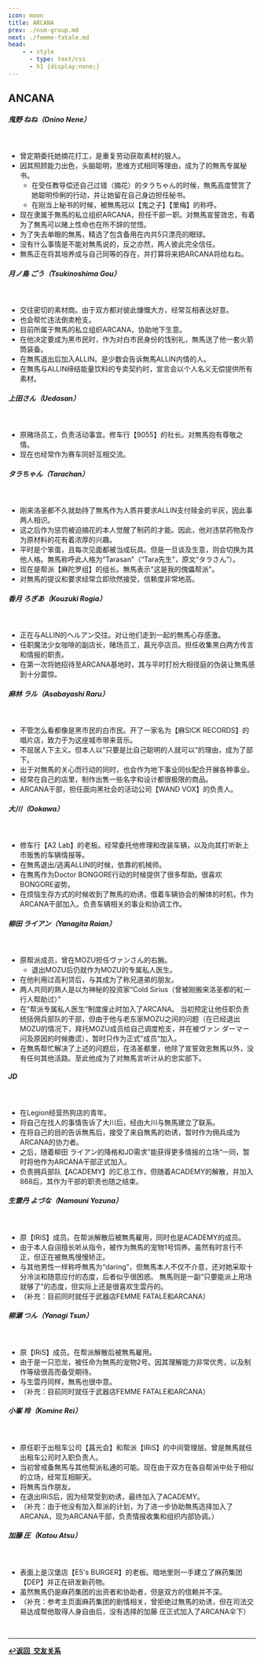 ```yaml
---
icon: moon
title: ARCANA
prev: ./nsm-group.md
next: ./femme-fatale.md
head:
    - - style
      - type: text/css
      - h1 {display:none;}
---
```

## <span class="underline-blue"><i class="fa-solid fa-moon"></i> ANCANA</span>

##### <span style="font-weight:bold;">鬼野 ねね（Onino Nene）</span>
<DetailsButton label="打开" margin="15px 0 0 0">
<br>
  <ul class="list-double-space">
    <li>
      曾定期委托她摘花打工，是重复劳动获取素材的狠人。
    </li>
    <li>
      因其照顾能力出色，头脑聪明，思维方式相同等理由，成为了的無馬专属秘书。
      <ul class="inner list-double-space">
        <li>
          在受任教导偿还自己过错（摘花）的タラちゃん的时候，無馬高度赞赏了她聪明伶俐的行动，并让她留在自己身边担任秘书。
        </li>
        <li>
          在刚当上秘书的时候，被無馬冠以【鬼之子】【里梅】的称呼。
        </li>
      </ul>
    </li>
    <li>
      现在隶属于無馬的私立组织ARCANA，担任干部一职。对無馬宣誓效忠，有着为了無馬可以赌上性命也在所不辞的觉悟。
    </li>
    <li>
      为了失去单眼的無馬，精选了包含备用在内共5只漂亮的眼球。
    </li>
    <li>
      没有什么事情是不能对無馬说的，反之亦然，两人彼此完全信任。
    </li>
    <li>
      無馬正在将其培养成与自己同等的存在，并打算将来把ARCANA将给ねね。
    </li>
  </ul>
</DetailsButton>

##### <span style="font-weight:bold;">月ノ島 ごう（Tsukinoshima Gou）</span>

<DetailsButton label="打开" margin="15px 0 0 0">
<br>
  <ul class="list-double-space">
    <li>
      交往密切的素材商。由于双方都对彼此慷慨大方，经常互相表达好意。
    </li>
    <li>
      也会帮忙违法倒卖枪支。
    </li>
    <li>
      目前所属于無馬的私立组织ARCANA，协助地下生意。
    </li>
    <li>
      在他决定要成为黑市民时，作为对白市民身份的饯别礼，無馬送了他一套火箭筒装备。
    </li>
    <li>
      在無馬退出后加入ALLIN。是少数会告诉無馬ALLIN内情的人。
    </li>
    <li>
      在無馬与ALLIN缔结能量饮料的专卖契约时，宣言会以个人名义无偿提供所有素材。
    </li>
  </ul>
</DetailsButton>

##### <span style="font-weight:bold;">上田さん（Uedasan）</span>
<DetailsButton label="打开" margin="15px 0 0 0">
<br>
  <ul class="list-double-space">
    <li>
      原赌场员工，负责活动事宜。修车行【9055】的社长。对無馬抱有尊敬之情。
    </li>
    <li>
      现在也经常作为赛车同好互相交流。
    </li>
  </ul>
</DetailsButton>

##### <span style="font-weight:bold;">タラちゃん（Tarachan）</span>
<DetailsButton label="打开" margin="15px 0 0 0">
<br>
  <ul class="list-double-space">
    <li>
      刚来洛圣都不久就劫持了無馬作为人质并要求ALLIN支付赎金的半灰，因此事两人相识。
    </li>
    <li>
      这之后作为惩罚被迫摘花的本人觉醒了制药的才能。因此，他对违禁药物及作为原材料的花有着浓厚的兴趣。
    </li>
    <li>
      平时是个笨蛋，且每次见面都被当成玩具。但是一旦谈及生意，则会切换为其他人格。無馬称呼此人格为“Tarasan”（“Tara先生”，原文“タラさん”）。
    </li>
    <li>
      现在是帮派【麻陀罗组】的组长。無馬表示“这是我的傀儡帮派”。
    </li>
    <li>
      对無馬的提议和要求经常立即欣然接受，信赖度非常地高。
    </li>
  </ul>
</DetailsButton>

##### <span style="font-weight:bold;">香月 ろぎあ（Kouzuki Rogia）</span>
<DetailsButton label="打开" margin="15px 0 0 0">
<br>
  <ul class="list-double-space">
    <li>
      正在与ALLIN的ヘルアン交往。对让他们走到一起的無馬心存感激。
    </li>
    <li>
      任职魔法少女咖啡的副店长，赌场员工，菖光亭店员。担任收集黑白两方传言和情报的职责。
    </li>
    <li>
      在第一次将她招待至ARCANA基地时，其与平时打扮大相径庭的伪装让無馬感到十分震惊。
    </li>
  </ul>
</DetailsButton>

##### <span style="font-weight:bold;">麻林 ラル（Asabayashi Raru）</span>
<DetailsButton label="打开" margin="15px 0 0 0">
<br>
  <ul class="list-double-space">
    <li>
      不管怎么看都像是黑市民的白市民。开了一家名为【麻SICK RECORDS】的唱片店，致力于为这座城市带来音乐。
    </li>
    <li>
      不屈居人下主义。但本人以”只要是比自己聪明的人就可以“的理由，成为了部下。
    </li>
    <li>
      出于对無馬的关心而行动的同时，也会作为地下事业同伙配合开展各种事业。
    </li>
    <li>
      经常在自己的店里，制作出售一些名字和设计都很极限的商品。
    </li>
    <li>
      ARCANA干部，担任面向黑社会的活动公司【WAND VOX】的负责人。
    </li>
  </ul>
</DetailsButton>

##### <span style="font-weight:bold;">大川（Ookawa）</span>
<DetailsButton label="打开" margin="15px 0 0 0">
<br>
  <ul class="list-double-space">
    <li>
      修车行【A2 Lab】的老板。经常委托他修理和改装车辆，以及向其打听新上市贩售的车辆情报等。
    </li>
    <li>
      在無馬退出/逃离ALLIN的时候，依靠的机械师。
    </li>
    <li>
      在無馬作为Doctor BONGORE行动的时候提供了很多帮助。很喜欢BONGORE姿势。
    </li>
    <li>
      在烦恼生存方式的时候收到了無馬的劝诱，借着车辆协会的解体的时机，作为ARCANA干部加入。负责车辆相关的事业和协调工作。
    </li>
  </ul>
</DetailsButton>

##### <span style="font-weight:bold;">柳田 ライアン（Yanagita Raian）</span>
<DetailsButton label="打开" margin="15px 0 0 0">
<br>
  <ul class="list-double-space">
    <li>
      原帮派成员，曾在MOZU担任ヴァンさん的右腕。
      <ul class="inner list-double-space">
        <li>
          退出MOZU后仍就作为MOZU的专属私人医生。
        </li>
      </ul>
    </li>
    <li>
      在他利用过高利贷后，与其成为了称兄道弟的朋友。
    </li>
    <li>
      两人共同的熟人是以为神秘的投资家“Cold Sirius（曾被刚搬来洛圣都的紅一行人帮助过）”
    </li>
    <li>
      在”帮派专属私人医生“制度废止时加入了ARCANA。
      当初预定让他任职负责统括佣兵部队的干部，但由于他与老东家MOZU之间的问题（在已经退出MOZU的情况下，拜托MOZU成员给自己调度枪支，并在被ヴァン ダーマー问及原因的时候撒谎），暂时只作为正式”成员“加入。
    </li>
    <li>
      在無馬帮忙解决了上述的问题后，在洛圣都里，他除了宣誓效忠無馬以外，没有任何其他活路。至此他成为了对無馬言听计从的忠实部下。
    </li>
  </ul>
</DetailsButton>

##### <span style="font-weight:bold;">JD</span>
<DetailsButton label="打开" margin="15px 0 0 0">
<br>
  <ul class="list-double-space">
    <li>
      在Legion经营热狗店的青年。
    </li>
    <li>
      将自己在找人的事情告诉了大川后，经由大川与無馬建立了联系。
    </li>
    <li>
      在将自己的目的告诉無馬后，接受了来自無馬的劝诱，暂时作为佣兵成为ARCANA的协力者。
    </li>
    <li>
      之后，随着柳田 ライアン的降格和JD需求”能获得更多情报的立场“一同，暂时将他作为ARCANA干部正式加入。
    </li>
    <li>
      负责拥兵部队【ACADEMY】的汇总工作，但随着ACADEMY的解散，并加入868后，其作为干部的职责也随之结束。
    </li>
  </ul>
</DetailsButton>

##### <span style="font-weight:bold;">生雲丹 よづな（Namauni Yozuna）</span>
<DetailsButton label="打开" margin="15px 0 0 0">
<br>
  <ul class="list-double-space">
    <li>
      原【IRiS】成员。在帮派解散后被無馬雇用，同时也是ACADEMY的成员。
    </li>
    <li>
      由于本人自诩擅长听从指令，被作为無馬的宠物1号饲养。虽然有时言行不正，但正在被無馬慢慢矫正。
    </li>
    <li>
      与其他男性一样称呼無馬为“daring”，但無馬本人不仅不介意，还对她采取十分冷淡和随意应付的态度，后者似乎很困惑。
      無馬则是一副“只要能派上用场就够了”的态度，但实际上还是很喜欢生雲丹的。
    </li>
    <li>
      （补充：目前同时就任于武器店FEMME FATALE和ARCANA）
    </li>
  </ul>
</DetailsButton>

##### <span style="font-weight:bold;">柳瀬 つん（Yanagi Tsun）</span>
<DetailsButton label="打开" margin="15px 0 0 0">
<br>
  <ul class="list-double-space">
    <li>
      原【IRiS】成员。在帮派解散后被無馬雇用。
    </li>
    <li>
      由于是一只恐龙，被任命为無馬的宠物2号。因其理解能力非常优秀，以及制作等级很高而备受期待。
    </li>
    <li>
      与生雲丹同样，無馬也很中意。
    </li>
    <li>
      （补充：目前同时就任于武器店FEMME FATALE和ARCANA）
    </li>
  </ul>
</DetailsButton>

##### <span style="font-weight:bold;">小峯 玲（Komine Rei）</span>
<DetailsButton label="打开" margin="15px 0 0 0">
<br>
  <ul class="list-double-space">
    <li>
      原任职于出租车公司【菖光会】和帮派【IRiS】的中间管理层。曾是無馬就任出租车公司时入职负责人。
    </li>
    <li>
      当初曾戒备無馬与其他帮派私通的可能。现在由于双方在各自帮派中处于相似的立场，经常互相聊天。
    </li>
    <li>
      将無馬当作朋友。
    </li>
    <li>
      在退出IRiS后，因为经常受到劝诱，最终加入了ACADEMY。
    </li>
    <li>
      （补充：由于他没有加入帮派的计划，为了进一步协助無馬选择加入了ARCANA，现为ARCANA干部，负责情报收集和组织内部协调。）
    </li>
  </ul>
</DetailsButton>

##### <span style="font-weight:bold;">加藤 圧（Katou Atsu）</span>
<DetailsButton label="打开" margin="15px 0 0 0">
<br>
  <ul class="list-double-space">
    <li>
      表面上是汉堡店【E5's BURGER】的老板。暗地里则一手建立了麻药集团【DEP】并正在研发新药物。
    </li>
    <li>
      虽然無馬仍是麻药集团的出资者和协助者，但是双方的信赖并不深。
    </li>
    <li>
      （补充：参考主页面麻药集团的剧情相关，曾拒绝过無馬的劝诱，但在司法交易达成帮他取得人身自由后，没有选择的加藤 圧正式加入了ARCANA伞下）
    </li>
  </ul>
</DetailsButton>

<br>

---

<div class="return-link">
    <a class="route-link" href="/wiki/friendship/"><b>↩️返回&ensp;交友关系</b></a>
</div>

